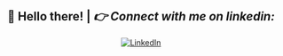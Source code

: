 <div align="center">
<h2> 👋 Hello there! | <i> 👉 Connect with me on linkedin: </i> </h2>
<a href="https://www.linkedin.com/in/gurkirat-khaira" target="_blank"><img src="https://img.shields.io/badge/LinkedIn-%230077B5.svg?&style=flat-square&logo=linkedin&logoColor=white" alt="LinkedIn"></a>
</div>
<!--
<div align="center">
<br>
<img alt="C#" width="30px" src="https://img.icons8.com/color/48/000000/c-sharp-logo.png"/>
<img alt="Java" width="30px" src="https://img.icons8.com/color/240/000000/java-coffee-cup-logo.png">
<img alt="Python" width="30px" src="https://img.icons8.com/color/240/000000/python.png"> 
<img alt="C" width="30px" src="https://img.icons8.com/color/48/000000/c-programming.png"/> 
<img alt="C++" width="30px" src="https://img.icons8.com/color/48/000000/c-plus-plus-logo.png"/> 
<img alt="HTML5" width="30px" src="https://img.icons8.com/color/48/000000/html-5.png"/> 
<img alt="CSS3" width="30px" src="https://img.icons8.com/color/48/000000/css3.png"/> 
<img alt="Bootstrap" width="30px" src="https://img.icons8.com/color/32/000000/bootstrap.png"/> 
<img alt="JavaScript" width="30px" src="https://img.icons8.com/color/48/000000/javascript.png"/> 
<img alt="Nodejs" width="30px" src="https://img.icons8.com/color/48/000000/nodejs.png"/>
<img alt="React" width="30px" src="https://img.icons8.com/color/48/000000/react-native.png"/>
<img alt="npm" width="30px" src="https://img.icons8.com/color/48/000000/npm.png"/> 
<img alt="MongoDB" width="30px" src="https://img.icons8.com/color/48/000000/mongodb.png"/> 
<br>
 Checkout tournament website 
<a href="https://tornado-runnergy.herokuapp.com/" target="_blank">TORNADO🌪️</a>
 that I made with my Runnergy group in November 2020. This is made using Express, Node.JS and MongoDB.

<img align="center" src="https://github-readme-stats.vercel.app/api/<CARD_TYPE>/?username=khaira777&theme=<THEME_NAME>" />

[![My GitHub Stats](https://github-readme-stats.vercel.app/api/?username=khaira777&count_private=true&theme=tokyonight&showicons=true)]()<br>
[![Top Langs](https://github-readme-stats.vercel.app/api/top-langs/?username=khaira777&layout=compact)](https://github.com/khaira777/github-readme-stats)
[![willianrod's wakatime stats](https://github-readme-stats.vercel.app/api/wakatime?username=khaira777)](https://github.com/khaira777/github-readme-stats)
[![My GitHub Language Stats](https://github-readme-stats.vercel.app/api/top-langs/?username=khaira777&langs_count=5&theme=tokyonight)]()
[![HitCount](http://hits.dwyl.com/khaira777/khaira777.svg)](http://hits.dwyl.com/khaira777/khaira777)

</div>

**khaira777/khaira777** is a ✨ _special_ ✨ repository because its `README.md` (this file) appears on your GitHub profile.

Here are some ideas to get you started:

- 🔭 I’m currently working on ...
- 🌱 I’m currently learning ...
- 👯 I’m looking to collaborate on ...
- 🤔 I’m looking for help with ...
- 💬 Ask me about ...
- 📫 How to reach me: ...
- 😄 Pronouns: ...
- ⚡ Fun fact: ...
-->
